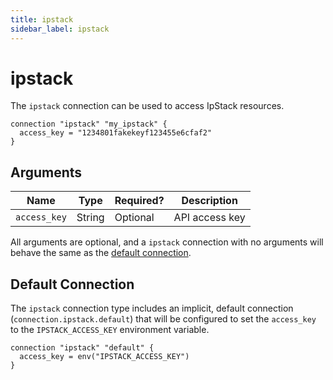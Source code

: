 ```yaml
---
title: ipstack
sidebar_label: ipstack
---
```


# ipstack

The `ipstack` connection can be used to access IpStack resources.

```hcl
connection "ipstack" "my_ipstack" {
  access_key = "1234801fakekeyf123455e6cfaf2"
}
```

## Arguments

| Name         | Type   | Required? | Description    |
| ------------ | ------ | --------- | -------------- |
| `access_key` | String | Optional  | API access key |

All arguments are optional, and a `ipstack` connection with no arguments will behave the same as the [default connection](#default-connection).

## Default Connection

The `ipstack` connection type includes an implicit, default connection (`connection.ipstack.default`) that will be configured to set the `access_key` to the `IPSTACK_ACCESS_KEY` environment variable.

```hcl
connection "ipstack" "default" {
  access_key = env("IPSTACK_ACCESS_KEY")
}
```
